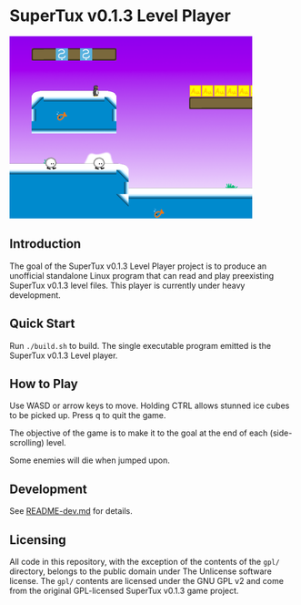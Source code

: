 
# SuperTux v0.1.3 Level Player

<img src="screencaps/stl_player_build_845daa6.png" height="320">

## Introduction

The goal of the SuperTux v0.1.3 Level Player project is to produce an unofficial standalone Linux program that can read and play preexisting SuperTux v0.1.3 level files. This player is currently under heavy development.

## Quick Start

Run `./build.sh` to build. The single executable program emitted is the SuperTux v0.1.3 Level player.

## How to Play

Use WASD or arrow keys to move. Holding CTRL allows stunned ice cubes to be picked up. Press q to quit the game.

The objective of the game is to make it to the goal at the end of each (side-scrolling) level.

Some enemies will die when jumped upon.

## Development

See [README-dev.md](/README-dev.md) for details.

## Licensing

All code in this repository, with the exception of the contents of the `gpl/` directory, belongs to the public domain under The Unlicense software license. The `gpl/` contents are licensed under the GNU GPL v2 and come from the original GPL-licensed SuperTux v0.1.3 game project.
